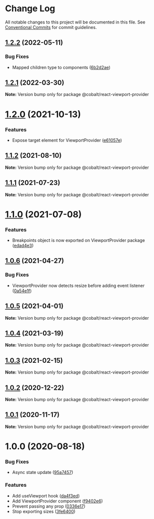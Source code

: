# Change Log

All notable changes to this project will be documented in this file.
See [Conventional Commits](https://conventionalcommits.org) for commit guidelines.

## [1.2.2](https://github.com/Talkdesk/cobalt/compare/@cobalt/react-viewport-provider@1.2.1...@cobalt/react-viewport-provider@1.2.2) (2022-05-11)


### Bug Fixes

* Mapped children type to components ([6b2d2ae](https://github.com/Talkdesk/cobalt/commit/6b2d2aea9edee64bef0b1a39c14c28157d07635a))





## [1.2.1](https://github.com/Talkdesk/cobalt/compare/@cobalt/react-viewport-provider@1.2.0...@cobalt/react-viewport-provider@1.2.1) (2022-03-30)

**Note:** Version bump only for package @cobalt/react-viewport-provider





# [1.2.0](https://github.com/Talkdesk/cobalt/compare/@cobalt/react-viewport-provider@1.1.2...@cobalt/react-viewport-provider@1.2.0) (2021-10-13)


### Features

* Expose target element for ViewportProvider ([e61057e](https://github.com/Talkdesk/cobalt/commit/e61057e002837487475a75e23337baf93ba584e0))





## [1.1.2](https://github.com/Talkdesk/cobalt/compare/@cobalt/react-viewport-provider@1.1.1...@cobalt/react-viewport-provider@1.1.2) (2021-08-10)

**Note:** Version bump only for package @cobalt/react-viewport-provider





## [1.1.1](https://github.com/Talkdesk/cobalt/compare/@cobalt/react-viewport-provider@1.1.0...@cobalt/react-viewport-provider@1.1.1) (2021-07-23)

**Note:** Version bump only for package @cobalt/react-viewport-provider





# [1.1.0](https://github.com/Talkdesk/cobalt/compare/@cobalt/react-viewport-provider@1.0.6...@cobalt/react-viewport-provider@1.1.0) (2021-07-08)


### Features

* Breakpoints object is now exported on ViewportProvider package ([edad4e3](https://github.com/Talkdesk/cobalt/commit/edad4e38f09d0b103f1f9c665b330531e0a72141))





## [1.0.6](https://github.com/Talkdesk/cobalt/compare/@cobalt/react-viewport-provider@1.0.5...@cobalt/react-viewport-provider@1.0.6) (2021-04-27)


### Bug Fixes

* ViewportProvider now detects resize before adding event listener ([0a54e1f](https://github.com/Talkdesk/cobalt/commit/0a54e1fe7bdbcbd5e5591d23c56fb5eaf4b88944))





## [1.0.5](https://github.com/Talkdesk/cobalt/compare/@cobalt/react-viewport-provider@1.0.4...@cobalt/react-viewport-provider@1.0.5) (2021-04-01)

**Note:** Version bump only for package @cobalt/react-viewport-provider





## [1.0.4](https://github.com/Talkdesk/cobalt/compare/@cobalt/react-viewport-provider@1.0.3...@cobalt/react-viewport-provider@1.0.4) (2021-03-19)

**Note:** Version bump only for package @cobalt/react-viewport-provider





## [1.0.3](https://github.com/Talkdesk/cobalt/compare/@cobalt/react-viewport-provider@1.0.2...@cobalt/react-viewport-provider@1.0.3) (2021-02-15)

**Note:** Version bump only for package @cobalt/react-viewport-provider





## [1.0.2](https://github.com/Talkdesk/cobalt/compare/@cobalt/react-viewport-provider@1.0.1...@cobalt/react-viewport-provider@1.0.2) (2020-12-22)

**Note:** Version bump only for package @cobalt/react-viewport-provider





## [1.0.1](https://github.com/Talkdesk/cobalt/compare/@cobalt/react-viewport-provider@1.0.0...@cobalt/react-viewport-provider@1.0.1) (2020-11-17)

**Note:** Version bump only for package @cobalt/react-viewport-provider





# 1.0.0 (2020-08-18)


### Bug Fixes

* Async state update ([95a7457](https://github.com/Talkdesk/cobalt/commit/95a74577d6d25c4eb29cd8290fb240b4b257ba1a))


### Features

* Add useViewport hook ([da4f3ed](https://github.com/Talkdesk/cobalt/commit/da4f3ed691e937738208d96fcc22af45ded6ea0d))
* Add ViewportProvider component ([f9402e6](https://github.com/Talkdesk/cobalt/commit/f9402e63bbbb871f8a0298ab3483edeab1f02980))
* Prevent passing any prop ([0336e17](https://github.com/Talkdesk/cobalt/commit/0336e17f7505ee1f97cc9dc4b21867631420b04b))
* Stop exporting sizes ([3fe6400](https://github.com/Talkdesk/cobalt/commit/3fe64008e124d6715f6f0e5a75c97dde8835713a))
